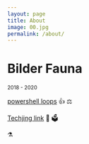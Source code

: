```yaml
---
layout: page
title: About
image: 00.jpg
permalink: /about/
---
```


# Bilder Fauna

<small>2018 - 2020</small>

[powershell loops](https://www.youtube.com/watch?v=_WIZPgPB8Wk "powershell Loops")
:+1:
:balance_scale:

[Techjing link](https://www.youtube.com/channel/UC8BQ_LlJJ6DdPeuAiPsLb7Q "Link zu Techjing")
:balloon:
:ballot_box:

:alembic: